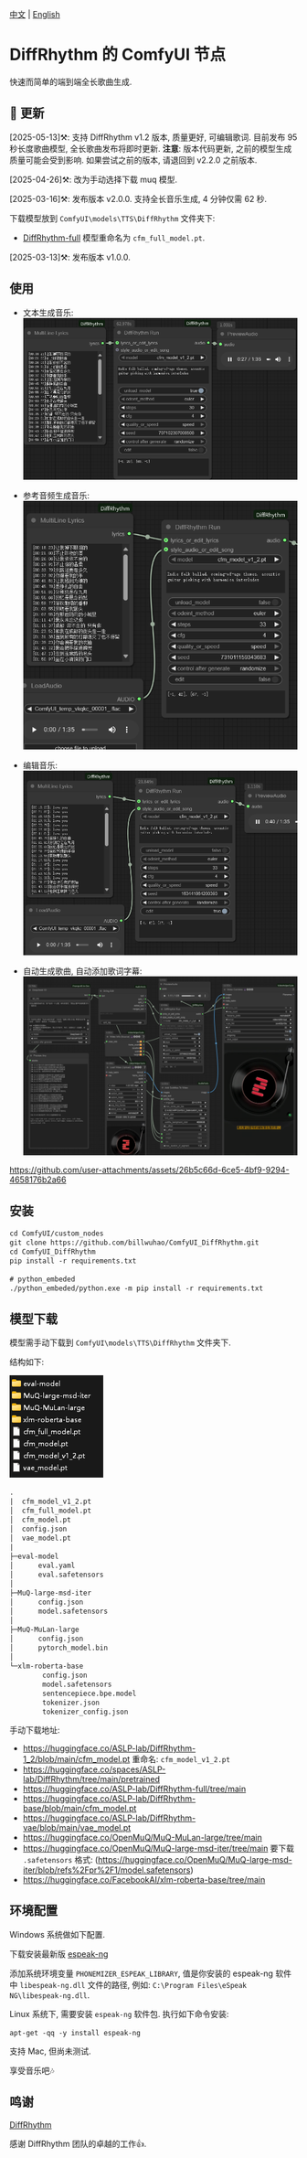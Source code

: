 [中文](README-CN.md) | [English](README.md) 

# DiffRhythm 的 ComfyUI 节点

快速而简单的端到端全长歌曲生成.

## 📣 更新

[2025-05-13]⚒️: 支持 DiffRhythm v1.2 版本, 质量更好, 可编辑歌词. 目前发布 95 秒长度歌曲模型, 全长歌曲发布将即时更新. **注意**: 版本代码更新, 之前的模型生成质量可能会受到影响. 如果尝试之前的版本, 请退回到 v2.2.0 之前版本.

[2025-04-26]⚒️: 改为手动选择下载 muq 模型.

[2025-03-16]⚒️: 发布版本 v2.0.0. 支持全长音乐生成, 4 分钟仅需 62 秒.

下载模型放到 `ComfyUI\models\TTS\DiffRhythm` 文件夹下:

- [DiffRhythm-full](https://huggingface.co/ASLP-lab/DiffRhythm-full)  模型重命名为 `cfm_full_model.pt`.

[2025-03-13]⚒️: 发布版本 v1.0.0.

## 使用

- 文本生成音乐:
![](https://github.com/billwuhao/ComfyUI_DiffRhythm/blob/master/images/2025-05-13_01-51-00.png)

- 参考音频生成音乐:
![](https://github.com/billwuhao/ComfyUI_DiffRhythm/blob/master/images/2025-05-29_13-44-25.png)

- 编辑音乐:
![](https://github.com/billwuhao/ComfyUI_DiffRhythm/blob/master/images/2025-05-29_13-46-34.png)

- 自动生成歌曲, 自动添加歌词字幕:
![](https://github.com/billwuhao/ComfyUI_DiffRhythm/blob/master/images/2025-05-14_16-33-54.png)

https://github.com/user-attachments/assets/26b5c66d-6ce5-4bf9-9294-4658176b2a66

## 安装

```
cd ComfyUI/custom_nodes
git clone https://github.com/billwuhao/ComfyUI_DiffRhythm.git
cd ComfyUI_DiffRhythm
pip install -r requirements.txt

# python_embeded
./python_embeded/python.exe -m pip install -r requirements.txt
```

## 模型下载

模型需手动下载到 `ComfyUI\models\TTS\DiffRhythm` 文件夹下.

结构如下:

![](https://github.com/billwuhao/ComfyUI_DiffRhythm/blob/master/images/2025-05-13_01-54-13.png)

```
.
|  cfm_model_v1_2.pt 
│  cfm_full_model.pt
│  cfm_model.pt
│  config.json
│  vae_model.pt
|
├─eval-model
│      eval.yaml
│      eval.safetensors
│
├─MuQ-large-msd-iter
│      config.json
│      model.safetensors
│
├─MuQ-MuLan-large
│      config.json
│      pytorch_model.bin
│
└─xlm-roberta-base
        config.json
        model.safetensors
        sentencepiece.bpe.model
        tokenizer.json
        tokenizer_config.json
```

手动下载地址:
- https://huggingface.co/ASLP-lab/DiffRhythm-1_2/blob/main/cfm_model.pt  重命名: `cfm_model_v1_2.pt`
- https://huggingface.co/spaces/ASLP-lab/DiffRhythm/tree/main/pretrained
- https://huggingface.co/ASLP-lab/DiffRhythm-full/tree/main
- https://huggingface.co/ASLP-lab/DiffRhythm-base/blob/main/cfm_model.pt  
- https://huggingface.co/ASLP-lab/DiffRhythm-vae/blob/main/vae_model.pt  
- https://huggingface.co/OpenMuQ/MuQ-MuLan-large/tree/main  
- https://huggingface.co/OpenMuQ/MuQ-large-msd-iter/tree/main 要下载 `.safetensors` 格式: (https://huggingface.co/OpenMuQ/MuQ-large-msd-iter/blob/refs%2Fpr%2F1/model.safetensors) 
- https://huggingface.co/FacebookAI/xlm-roberta-base/tree/main

## 环境配置

Windows 系统做如下配置. 

下载安装最新版 [espeak-ng](https://github.com/espeak-ng/espeak-ng/releases/tag/1.52.0)

添加系统环境变量 `PHONEMIZER_ESPEAK_LIBRARY`, 值是你安装的 espeak-ng 软件中 `libespeak-ng.dll` 文件的路径, 例如: `C:\Program Files\eSpeak NG\libespeak-ng.dll`.

Linux 系统下, 需要安装 `espeak-ng` 软件包. 执行如下命令安装:

`apt-get -qq -y install espeak-ng`

支持 Mac, 但尚未测试.

享受音乐吧🎶

## 鸣谢

[DiffRhythm](https://github.com/ASLP-lab/DiffRhythm)

感谢 DiffRhythm 团队的卓越的工作👍.